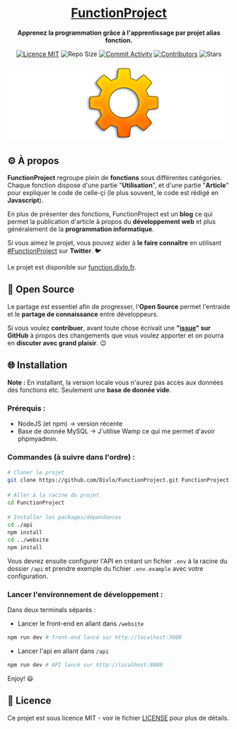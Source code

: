 <h1 align="center"><a href="https://function.divlo.fr/">FunctionProject</a></h1>

<p align="center">
  <strong>Apprenez la programmation grâce à l'apprentissage par projet alias fonction.</strong>
</p>

<p align="center">
  <a href="./LICENSE"><img src="https://img.shields.io/badge/licence-MIT-blue.svg" alt="Licence MIT"/></a>
  <img src="https://img.shields.io/github/repo-size/Divlo/FunctionProject" alt="Repo Size">
  <a href="https://github.com/Divlo/FunctionProject/commits/master"><img src="https://img.shields.io/github/commit-activity/m/Divlo/FunctionProject" alt="Commit Activity"></a>
  <a href="https://github.com/Divlo/FunctionProject/graphs/contributors"><img src="https://img.shields.io/github/contributors/Divlo/FunctionProject" alt="Contributors"></a>
  <img src="https://img.shields.io/github/stars/Divlo/FunctionProject?style=social" alt="Stars">
  <br/> <br/>
  <a href="https://function.divlo.fr/"><img src="./.github/FunctionProject.png" alt="FunctionProject" /></a>
</p>

## ⚙️ À propos

**FunctionProject** regroupe plein de **fonctions** sous différentes catégories. Chaque fonction dispose d'une partie "**Utilisation**", et d'une partie "**Article**" pour expliquer le code de celle-çi (le plus souvent, le code est rédigé en **Javascript**).

En plus de présenter des fonctions, FunctionProject est un **blog** ce qui permet la publication d'article à propos du **développement web** et plus généralement de la **programmation informatique**.

Si vous aimez le projet, vous pouvez aider à **le faire connaître** en utilisant [#FunctionProject](https://twitter.com/hashtag/FunctionProject) sur **Twitter**. 🐦

Le projet est disponible sur [function.divlo.fr](https://function.divlo.fr/).

## 🚀 Open Source 

Le partage est essentiel afin de progresser, l'**Open Source** permet l'entraide et le **partage de connaissance** entre développeurs.

Si vous voulez **contribuer**, avant toute chose écrivait une **"[issue](https://github.com/Divlo/FunctionProject/issues)" sur GitHub** à propos des changements que vous voulez apporter et on pourra en **discuter avec grand plaisir**. 😉

## 🌐 Installation

**Note :** En installant, la version locale vous n'aurez pas accès aux données des fonctions etc. Seulement une **base de donnée vide**.

### Prérequis :

- NodeJS (et npm) → version récente
- Base de donnée MySQL → J'utilise Wamp ce qui me permet d'avoir phpmyadmin.

### Commandes (à suivre dans l'ordre) :

```sh
# Cloner le projet
git clone https://github.com/Divlo/FunctionProject.git FunctionProject

# Aller à la racine du projet
cd FunctionProject

# Installer les packages/dépendances
cd ./api
npm install
cd ../website
npm install
```

Vous devrez ensuite configurer l'API en créant un fichier `.env` à la racine du dossier `/api` et prendre exemple du fichier `.env.example` avec votre configuration.

### Lancer l'environnement de développement : 

Dans deux terminals séparés : 

- Lancer le front-end en allant dans `/website`
```sh
npm run dev # front-end lancé sur http://localhost:3000
```
- Lancer l'api en allant dans `/api`
```sh
npm run dev # API lancé sur http://localhost:8080
```

Enjoy! 😃

## 📄 Licence

Ce projet est sous licence MIT - voir le fichier [LICENSE](./LICENSE) pour plus de détails.